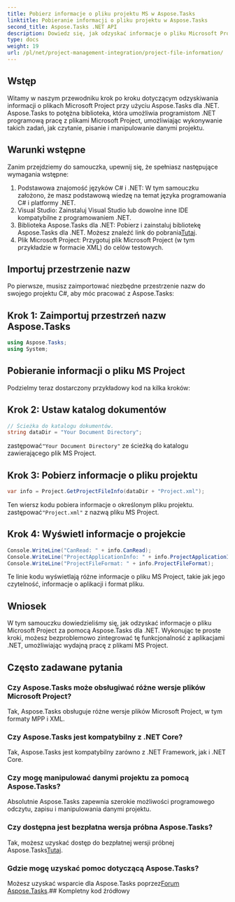 ```yaml
---
title: Pobierz informacje o pliku projektu MS w Aspose.Tasks
linktitle: Pobieranie informacji o pliku projektu w Aspose.Tasks
second_title: Aspose.Tasks .NET API
description: Dowiedz się, jak odzyskać informacje o pliku Microsoft Project za pomocą Aspose.Tasks dla .NET. Przewodnik krok po kroku z przykładami kodu.
type: docs
weight: 19
url: /pl/net/project-management-integration/project-file-information/
---
```

## Wstęp
Witamy w naszym przewodniku krok po kroku dotyczącym odzyskiwania informacji o plikach Microsoft Project przy użyciu Aspose.Tasks dla .NET. Aspose.Tasks to potężna biblioteka, która umożliwia programistom .NET programową pracę z plikami Microsoft Project, umożliwiając wykonywanie takich zadań, jak czytanie, pisanie i manipulowanie danymi projektu.
## Warunki wstępne
Zanim przejdziemy do samouczka, upewnij się, że spełniasz następujące wymagania wstępne:
1. Podstawowa znajomość języków C# i .NET: W tym samouczku założono, że masz podstawową wiedzę na temat języka programowania C# i platformy .NET.
2. Visual Studio: Zainstaluj Visual Studio lub dowolne inne IDE kompatybilne z programowaniem .NET.
3.  Biblioteka Aspose.Tasks dla .NET: Pobierz i zainstaluj bibliotekę Aspose.Tasks dla .NET. Możesz znaleźć link do pobrania[Tutaj](https://releases.aspose.com/tasks/net/).
4. Plik Microsoft Project: Przygotuj plik Microsoft Project (w tym przykładzie w formacie XML) do celów testowych.

## Importuj przestrzenie nazw
Po pierwsze, musisz zaimportować niezbędne przestrzenie nazw do swojego projektu C#, aby móc pracować z Aspose.Tasks:
## Krok 1: Zaimportuj przestrzeń nazw Aspose.Tasks
```csharp
using Aspose.Tasks;
using System;

```
## Pobieranie informacji o pliku MS Project
Podzielmy teraz dostarczony przykładowy kod na kilka kroków:
## Krok 2: Ustaw katalog dokumentów
```csharp
// Ścieżka do katalogu dokumentów.
string dataDir = "Your Document Directory";
```
 zastępować`"Your Document Directory"` ze ścieżką do katalogu zawierającego plik MS Project.
## Krok 3: Pobierz informacje o pliku projektu
```csharp
var info = Project.GetProjectFileInfo(dataDir + "Project.xml");
```
 Ten wiersz kodu pobiera informacje o określonym pliku projektu. zastępować`"Project.xml"` z nazwą pliku MS Project.
## Krok 4: Wyświetl informacje o projekcie
```csharp
Console.WriteLine("CanRead: " + info.CanRead);
Console.WriteLine("ProjectApplicationInfo: " + info.ProjectApplicationInfo);
Console.WriteLine("ProjectFileFormat: " + info.ProjectFileFormat);
```
Te linie kodu wyświetlają różne informacje o pliku MS Project, takie jak jego czytelność, informacje o aplikacji i format pliku.

## Wniosek
W tym samouczku dowiedzieliśmy się, jak odzyskać informacje o pliku Microsoft Project za pomocą Aspose.Tasks dla .NET. Wykonując te proste kroki, możesz bezproblemowo zintegrować tę funkcjonalność z aplikacjami .NET, umożliwiając wydajną pracę z plikami MS Project.
## Często zadawane pytania
### Czy Aspose.Tasks może obsługiwać różne wersje plików Microsoft Project?
Tak, Aspose.Tasks obsługuje różne wersje plików Microsoft Project, w tym formaty MPP i XML.
### Czy Aspose.Tasks jest kompatybilny z .NET Core?
Tak, Aspose.Tasks jest kompatybilny zarówno z .NET Framework, jak i .NET Core.
### Czy mogę manipulować danymi projektu za pomocą Aspose.Tasks?
Absolutnie Aspose.Tasks zapewnia szerokie możliwości programowego odczytu, zapisu i manipulowania danymi projektu.
### Czy dostępna jest bezpłatna wersja próbna Aspose.Tasks?
 Tak, możesz uzyskać dostęp do bezpłatnej wersji próbnej Aspose.Tasks[Tutaj](https://releases.aspose.com/).
### Gdzie mogę uzyskać pomoc dotyczącą Aspose.Tasks?
 Możesz uzyskać wsparcie dla Aspose.Tasks poprzez[Forum Aspose.Tasks](https://forum.aspose.com/c/tasks/15).## Kompletny kod źródłowy